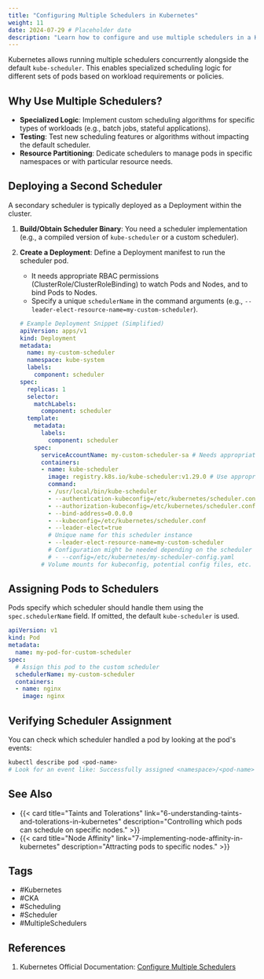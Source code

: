 ```yaml
---
title: "Configuring Multiple Schedulers in Kubernetes"
weight: 11
date: 2024-07-29 # Placeholder date
description: "Learn how to configure and use multiple schedulers in a Kubernetes cluster."
---
```


Kubernetes allows running multiple schedulers concurrently alongside the default `kube-scheduler`. This enables specialized scheduling logic for different sets of pods based on workload requirements or policies.

## Why Use Multiple Schedulers?

- **Specialized Logic**: Implement custom scheduling algorithms for specific types of workloads (e.g., batch jobs, stateful applications).
- **Testing**: Test new scheduling features or algorithms without impacting the default scheduler.
- **Resource Partitioning**: Dedicate schedulers to manage pods in specific namespaces or with particular resource needs.

## Deploying a Second Scheduler

A secondary scheduler is typically deployed as a Deployment within the cluster.

1.  **Build/Obtain Scheduler Binary**: You need a scheduler implementation (e.g., a compiled version of `kube-scheduler` or a custom scheduler).
2.  **Create a Deployment**: Define a Deployment manifest to run the scheduler pod.
    -   It needs appropriate RBAC permissions (ClusterRole/ClusterRoleBinding) to watch Pods and Nodes, and to bind Pods to Nodes.
    -   Specify a unique `schedulerName` in the command arguments (e.g., `--leader-elect-resource-name=my-custom-scheduler`).

    ```yaml
    # Example Deployment Snippet (Simplified)
    apiVersion: apps/v1
    kind: Deployment
    metadata:
      name: my-custom-scheduler
      namespace: kube-system
      labels:
        component: scheduler
    spec:
      replicas: 1
      selector:
        matchLabels:
          component: scheduler
      template:
        metadata:
          labels:
            component: scheduler
        spec:
          serviceAccountName: my-custom-scheduler-sa # Needs appropriate RBAC
          containers:
          - name: kube-scheduler
            image: registry.k8s.io/kube-scheduler:v1.29.0 # Use appropriate version
            command:
            - /usr/local/bin/kube-scheduler
            - --authentication-kubeconfig=/etc/kubernetes/scheduler.conf
            - --authorization-kubeconfig=/etc/kubernetes/scheduler.conf
            - --bind-address=0.0.0.0
            - --kubeconfig=/etc/kubernetes/scheduler.conf
            - --leader-elect=true
            # Unique name for this scheduler instance
            - --leader-elect-resource-name=my-custom-scheduler
            # Configuration might be needed depending on the scheduler
            # - --config=/etc/kubernetes/my-scheduler-config.yaml
          # Volume mounts for kubeconfig, potential config files, etc.
    ```

## Assigning Pods to Schedulers

Pods specify which scheduler should handle them using the `spec.schedulerName` field. If omitted, the default `kube-scheduler` is used.

```yaml
apiVersion: v1
kind: Pod
metadata:
  name: my-pod-for-custom-scheduler
spec:
  # Assign this pod to the custom scheduler
  schedulerName: my-custom-scheduler
  containers:
  - name: nginx
    image: nginx
```

## Verifying Scheduler Assignment

You can check which scheduler handled a pod by looking at the pod's events:

```bash
kubectl describe pod <pod-name>
# Look for an event like: Successfully assigned <namespace>/<pod-name> to <node-name> by scheduler <scheduler-name>
```

## See Also

- {{< card title="Taints and Tolerations" link="6-understanding-taints-and-tolerations-in-kubernetes" description="Controlling which pods can schedule on specific nodes." >}}
- {{< card title="Node Affinity" link="7-implementing-node-affinity-in-kubernetes" description="Attracting pods to specific nodes." >}}

## Tags

- #Kubernetes
- #CKA
- #Scheduling
- #Scheduler
- #MultipleSchedulers

## References

1.  Kubernetes Official Documentation: [Configure Multiple Schedulers](https://kubernetes.io/docs/tasks/extend-kubernetes/configure-multiple-schedulers/) 